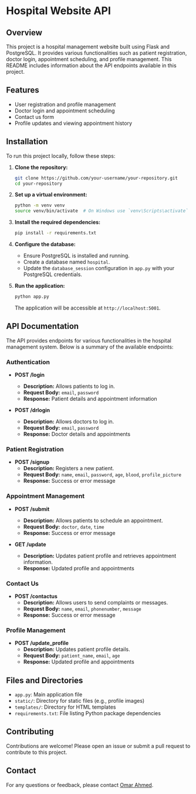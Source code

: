 # Hospital Website API

## Overview

This project is a hospital management website built using Flask and PostgreSQL. It provides various functionalities such as patient registration, doctor login, appointment scheduling, and profile management. This README includes information about the API endpoints available in this project.

## Features

- User registration and profile management
- Doctor login and appointment scheduling
- Contact us form
- Profile updates and viewing appointment history

## Installation

To run this project locally, follow these steps:

1. **Clone the repository:**

   ```bash
   git clone https://github.com/your-username/your-repository.git
   cd your-repository
   ```

2. **Set up a virtual environment:**

   ```bash
   python -m venv venv
   source venv/bin/activate  # On Windows use `venv\Scripts\activate`
   ```

3. **Install the required dependencies:**

   ```bash
   pip install -r requirements.txt
   ```

4. **Configure the database:**
   - Ensure PostgreSQL is installed and running.
   - Create a database named `hospital`.
   - Update the `database_session` configuration in `app.py` with your PostgreSQL credentials.

5. **Run the application:**

   ```bash
   python app.py
   ```

   The application will be accessible at `http://localhost:5001`.

## API Documentation

The API provides endpoints for various functionalities in the hospital management system. Below is a summary of the available endpoints:

### Authentication

- **POST /login**
  - **Description:** Allows patients to log in.
  - **Request Body:** `email`, `password`
  - **Response:** Patient details and appointment information

- **POST /drlogin**
  - **Description:** Allows doctors to log in.
  - **Request Body:** `email`, `password`
  - **Response:** Doctor details and appointments

### Patient Registration

- **POST /signup**
  - **Description:** Registers a new patient.
  - **Request Body:** `name`, `email`, `password`, `age`, `blood`, `profile_picture`
  - **Response:** Success or error message

### Appointment Management

- **POST /submit**
  - **Description:** Allows patients to schedule an appointment.
  - **Request Body:** `doctor`, `date`, `time`
  - **Response:** Success or error message

- **GET /update**
  - **Description:** Updates patient profile and retrieves appointment information.
  - **Response:** Updated profile and appointments

### Contact Us

- **POST /contactus**
  - **Description:** Allows users to send complaints or messages.
  - **Request Body:** `name`, `email`, `phonenumber`, `message`
  - **Response:** Success or error message

### Profile Management

- **POST /update_profile**
  - **Description:** Updates patient profile details.
  - **Request Body:** `patient_name`, `email`, `age`
  - **Response:** Updated profile and appointments

## Files and Directories

- `app.py`: Main application file
- `static/`: Directory for static files (e.g., profile images)
- `templates/`: Directory for HTML templates
- `requirements.txt`: File listing Python package dependencies

## Contributing

Contributions are welcome! Please open an issue or submit a pull request to contribute to this project.


## Contact

For any questions or feedback, please contact [Omar Ahmed](mailto:omarref3at2031@gmail.com).
```
